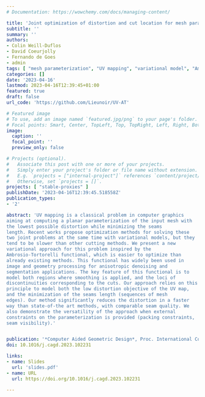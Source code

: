 ```yaml
---
# Documentation: https://wowchemy.com/docs/managing-content/

title: 'Joint optimization of distortion and cut location for mesh parameterization using an Ambrosio-Tortorelli functional'
subtitle: ''
summary: ''
authors:
- Colin Weill-Duflos
- David Coeurjolly
- Fernando de Goes
- admin
tags: [ "mesh parameterization", "UV mapping", "variational model", "Ambrosio-Tortorelli functional", "joint distortion and cut", "discrete calculus" ]
categories: []
date: '2023-04-16'
lastmod: 2023-04-16T12:39:45+01:00
featured: true
draft: false
url_code: 'https://github.com/Lieunoir/UV-AT'

# Featured image
# To use, add an image named `featured.jpg/png` to your page's folder.
# Focal points: Smart, Center, TopLeft, Top, TopRight, Left, Right, BottomLeft, Bottom, BottomRight.
image:
  caption: ''
  focal_point: ''
  preview_only: false

# Projects (optional).
#   Associate this post with one or more of your projects.
#   Simply enter your project's folder or file name without extension.
#   E.g. `projects = ["internal-project"]` references `content/project/deep-learning/index.md`.
#   Otherwise, set `projects = []`.
projects: [ "stable-proxies" ]
publishDate: '2023-04-16T12:39:45.518558Z'
publication_types:
- '2'

abstract: 'UV mapping is a classical problem in computer graphics
aiming at computing a planar parameterization of the input mesh with
the lowest possible distortion while minimizing the seams
length. Recent works propose optimization methods for solving these
two joint problems at the same time with variational models, but they
tend to be slower than other cutting methods. We present a new
variational approach for this problem inspired by the
Ambrosio-Tortorelli functional, which is easier to optimize than
already existing methods. This functional has widely been used in
image and geometry processing for anisotropic denoising and
segmentation applications. The key feature of this functional is to
model both regions where smoothing is applied, and the loci of
discontinuities corresponding to the cuts. Our approach relies on this
principle to model both the low distortion objective of the UV map,
and the minimization of the seams length (sequences of mesh
edges). Our method significantly reduces the distortion in a faster
way than state-of-the art methods, with comparable seam quality. We
also demonstrate the versatility of the approach when external
constraints on the parameterization is provided (packing constraints,
seam visibility).'


publication: '*Computer Aided Geometric Design*, Proc. International Conference on Geometric Modeling and Processing (GMP 2023), Genoa, Italy. Accepted. To appear.'
doi: 10.1016/j.cagd.2023.102231

links:
- name: Slides
  url: 'slides.pdf'
- name: URL
  url: https://doi.org/10.1016/j.cagd.2023.102231

---
```

